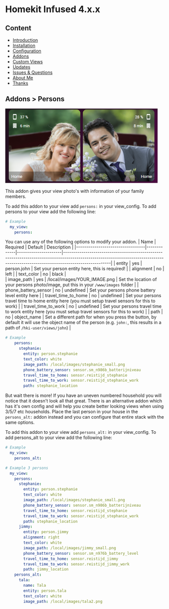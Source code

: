 # Homekit Infused 4.x.x

## Content
- [Introduction](index.md)
- [Installation](installation.md)
- [Configuration](configuration.md)
- [Addons](../addons.md)
- [Custom Views](custom_views.md)
- [Updates](updates.md)
- [Issues & Questions](issues.md)
- [About Me](about.md)
- [Thanks](thanks.md)

## Addons > Persons

![Homekit Infused](../images/frontpage-photo.png)

This addon gives your view photo's with information of your family members.

To add this addon to your view add `persons:` in your view_config.
To add persons to your view add the following line:

```yaml
# Example
  my_view:
    persons:
```

You can use any of the following options to modify your addon.
| Name | Required | Default | Description |
|----------------------------------|-------------|----------------------|-----------------------------------------------------------------------------------------------------------------------------------------------------------------------------------|
| entity | yes | person.john | Set your person entity here, this is required! |
| alignment | no | left | 
| text_color | no | black |  
| image_path | yes | /local/images/YOUR_IMAGE.png | Set the location of your persons photo/image, put this in your `/www/images` folder |
| phone_battery_sensor | no | undefined | Set your persons phone battery level entity here |
| travel_time_to_home | no | undefined | Set your persons travel time to home entity here (you must setup travel sensors for this to work) |
| travel_time_to_work | no | undefined | Set your persons travel time to work entity here (you must setup travel sensors for this to work) |
| path | no | object_name | Set a different path for when you press the button, by default it will use the object name of the person (e.g. `john:`, this results in a path of `/hki-user/views/john`) |


```yaml
# Example
    persons:
      stephanie:
        entity: person.stephanie
        text_color: white
        image_path: /local/images/stephanie_small.png
        phone_battery_sensor: sensor.sm_n986b_batterijniveau
        travel_time_to_home: sensor.reistijd_stephanie
        travel_time_to_work: sensor.reistijd_stephanie_work
        path: stephanie_location
```

But wait there is more! If you have an uneven numbered household you will notice that it doesn't look all that great.
There is an alternative addon which has it's own config and will help you create better looking views when using 3/5/7 etc households.
Place the last person in your house in the `persons_alt:` addon instead and you can configure that entire stack with the same options.

To add this addon to your view add `persons_alt:` in your view_config.
To add persons_alt to your view add the following line:

```yaml
# Example
  my_view:
    persons_alt:
```
```yaml
# Example 3 persons
  my_view:
    persons:
      stephanie:
        entity: person.stephanie
        text_color: white
        image_path: /local/images/stephanie_small.png
        phone_battery_sensor: sensor.sm_n986b_batterijniveau
        travel_time_to_home: sensor.reistijd_stephanie
        travel_time_to_work: sensor.reistijd_stephanie_work
        path: stephanie_location
      jimmy:
        entity: person.jimmy
        alignment: right
        text_color: white
        image_path: /local/images/jimmy_small.png
        phone_battery_sensor: sensor.sm_n976b_battery_level
        travel_time_to_home: sensor.reistijd_jimmy
        travel_time_to_work: sensor.reistijd_jimmy_work
        path: jimmy_location
    persons_alt:
      tala:
        name: Tala
        entity: person.tala
        text_color: white
        image_path: /local/images/tala2.png
```                